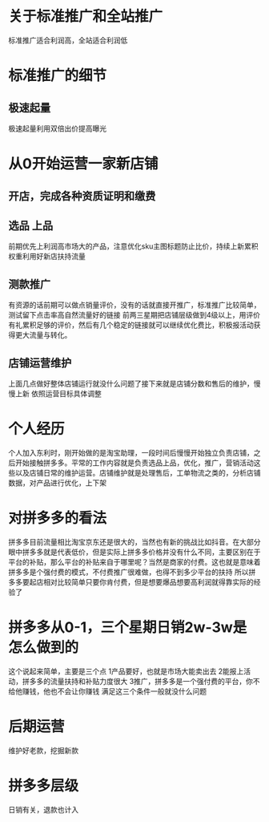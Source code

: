# 关于标准推广和全站推广
标准推广适合利润高，全站适合利润低
# 标准推广的细节
## 极速起量
极速起量利用双倍出价提高曝光
# 从0开始运营一家新店铺
## 开店，完成各种资质证明和缴费
## 选品 上品
前期优先上利润高市场大的产品，注意优化sku主图标题防止比价，持续上新累积权重利用好新店扶持流量
## 测款推广
有资源的话前期可以做点销量评价，没有的话就直接开推广，标准推广比较简单，测试留下点击率高自然流量好的链接
前两三星期把店铺层级做到4级以上，用评价有礼累积足够的评价，然后有几个稳定的链接就可以继续优化费比，积极报活动获得更大流量与转化。
## 店铺运营维护
上面几点做好整体店铺运行就没什么问题了接下来就是店铺分数和售后的维护，慢慢上新 依照运营目标具体调整
# 个人经历
个人加入东利时，刚开始做的是淘宝助理，一段时间后慢慢开始独立负责店铺，之后开始接触拼多多。平常的工作内容就是负责选品上品，优化，推广，营销活动这些以及店铺日常的维护运营。店铺维护就是处理售后，工单物流之类的，分析店铺数据，对产品进行优化，上下架

# 对拼多多的看法
拼多多目前流量相比淘宝京东还是很大的，当然也有新的挑战比如抖音。在大部分眼中拼多多就是代表低价，但是实际上拼多多价格并没有什么不同，主要区别在于平台的补贴，那么平台的补贴来自于哪里呢？当然是商家的付费。这也就是意味着拼多多是个强付费的模式，不付费推广很难做，也得不到多少平台的扶持
所以拼多多要起店相对比较简单只要你肯付费，但是想要爆品想要高利润就得靠实际的经验了
# 拼多多从0-1，三个星期日销2w-3w是怎么做到的
这个说起来简单，主要是三个点
1产品要好，也就是市场大能卖出去
2能报上活动，拼多多的流量扶持和补贴力度很大
3推广，拼多多是一个强付费的平台，你不给他赚钱，他也不会让你赚钱
满足这三个条件一般就没什么问题
# 后期运营
维护好老款，挖掘新款
# 拼多多层级
日销有关，退款也计入